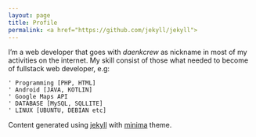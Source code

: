 ```yaml
---
layout: page
title: Profile
permalink: <a href="https://github.com/jekyll/jekyll">
---
```


I’m a web developer that goes with <em>daenkcrew</em> as nickname in most of my activities on the internet. My skill consist of those what needed to become of fullstack web developer, e.g:

	' Programming [PHP, HTML]
	' Android [JAVA, KOTLIN]
	' Google Maps API
	' DATABASE [MySQL, SQLLITE]
	' LINUX [UBUNTU, DEBIAN etc]

Content generated using <a href="https://github.com/jekyll/jekyll">jekyll</a> with <a href="https://github.com/jekyll/minima">minima</a> theme.